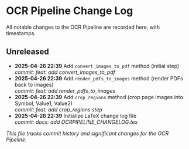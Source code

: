# OCR Pipeline Change Log

All notable changes to the OCR Pipeline are recorded here, with timestamps.

## Unreleased

- **2025-04-26 22:39** Add `convert_images_to_pdf` method (initial step)  
  _commit: feat: add convert_images_to_pdf_
- **2025-04-26 22:39** Add `render_pdfs_to_images` method (render PDFs back to images)  
  _commit: feat: add render_pdfs_to_images_
- **2025-04-26 22:39** Add `crop_regions` method (crop page images into Symbol, Value1, Value2)  
  _commit: feat: add crop_regions step_
- **2025-04-26 22:39** Initialize LaTeX change log file  
  _commit: docs: add OCRPIPELINE_CHANGELOG.tex_

*This file tracks commit history and significant changes for the OCR Pipeline.*
